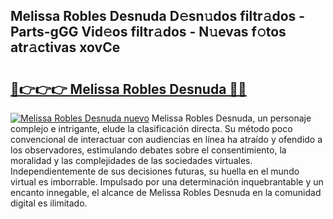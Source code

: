 ## Melissa Robles Desnuda D𝚎sn𝚞dos filtr𝚊dos - Parts-gGG Vid𝚎os filtr𝚊dos - N𝚞evas f𝚘tos atr𝚊ctivas xovCe

# <h2><a href="http://mb5nfsf.tromn.icu/?c=Melissa+Robles+Desnuda">🔗👉👉👉 Melissa Robles Desnuda 🔗🔗</a></h2>

[![Melissa Robles Desnuda nuevo](https://i.imgur.com/pEAQMta.gif)](http://mb5nfsf.tromn.icu/?c=Melissa+Robles+Desnuda)
Melissa Robles Desnuda, un personaje complejo e intrigante, elude la clasificación directa. Su método poco convencional de interactuar con audiencias en línea ha atraído y ofendido a los observadores, estimulando debates sobre el consentimiento, la moralidad y las complejidades de las sociedades virtuales. Independientemente de sus decisiones futuras, su huella en el mundo virtual es imborrable. Impulsado por una determinación inquebrantable y un encanto innegable, el alcance de Melissa Robles Desnuda en la comunidad digital es ilimitado.
